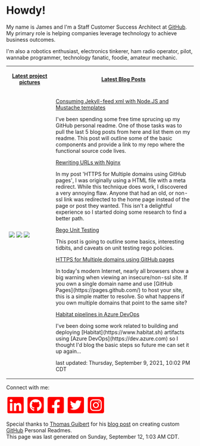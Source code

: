 # Howdy!

<p>My name is James and I'm a Staff Customer Success Architect at <a href="https://github.com">GitHub</a>. My primary role is helping companies leverage technology to achieve business outcomes.</p>
<p>I'm also a robotics enthusiast, electronics tinkerer, ham radio operator, pilot, wannabe programmer, technology fanatic, foodie, amateur mechanic.</p>

<table>
    <tr>
        <th width="25%">
            <p><a href="https://www.instagram.com/jamesmassardo/">Latest project pictures</a></p>
        </th>
        <th>
            <p><a href="https://dxrf.com/blog/">Latest Blog Posts</a></p>
        </th>
    </tr>
    <tr>
        <td>
            <p><img width="200" src="https:&#x2F;&#x2F;www.picuki.com&#x2F;hosted-by-instagram&#x2F;url&#x3D;https%3A%7C%7C%7C%7Cscontent-arn2-1.cdninstagram.com%7C%7Cv%7C%7Ct51.2885-15%7C%7Csh0.08%7C%7Ce35%7C%7Cs640x640%7C%7C241314764_533686707921091_7292836668730661513_n.jpg%3F_nc_ht%3Dscontent-arn2-1.cdninstagram.com%26_nc_cat%3D107%26_nc_ohc%3DrBoGQ-wKClcAX9oNaCb%26edm%3DAAWvnRQBAAAA%26ccb%3D7-4%26oh%3Da07838a5419b52932e019b9226456ae1%26oe%3D6144102B%26_nc_sid%3De7738c" /> <img width="200" src="https:&#x2F;&#x2F;www.picuki.com&#x2F;hosted-by-instagram&#x2F;url&#x3D;https%3A%7C%7C%7C%7Cscontent-arn2-1.cdninstagram.com%7C%7Cv%7C%7Ct51.2885-15%7C%7Csh0.08%7C%7Ce35%7C%7Cs640x640%7C%7C241672419_382808876634337_1582649098348424404_n.jpg%3F_nc_ht%3Dscontent-arn2-1.cdninstagram.com%26_nc_cat%3D101%26_nc_ohc%3DijaMlk5Es8gAX9UQG7S%26edm%3DAAWvnRQBAAAA%26ccb%3D7-4%26oh%3D7e183c1c229e22d76b56fb23448fbfd7%26oe%3D61445E9A%26_nc_sid%3De7738c" /> <img width="200" src="https:&#x2F;&#x2F;www.picuki.com&#x2F;hosted-by-instagram&#x2F;url&#x3D;https%3A%7C%7C%7C%7Cscontent-arn2-1.cdninstagram.com%7C%7Cv%7C%7Ct51.2885-15%7C%7Csh0.08%7C%7Ce35%7C%7Cs640x640%7C%7C241073256_383296846535629_4333132501924285436_n.jpg%3F_nc_ht%3Dscontent-arn2-1.cdninstagram.com%26_nc_cat%3D101%26_nc_ohc%3DoKamG5ArqpoAX_RZm-c%26edm%3DAAWvnRQBAAAA%26ccb%3D7-4%26oh%3D7fb0078f8ab8d9ebaf6ec0f64e30c8d0%26oe%3D61443AAD%26_nc_sid%3De7738c" /></p>
        </td>
        <td>
    
<p>
<a href="https://dxrf.com">Consuming Jekyll-feed xml with Node.JS and Mustache templates</a> 
</p>
<p>I&#39;ve been spending some free time sprucing up my GitHub personal readme. One of those tasks was to pull the last 5 blog posts from here and list them on my readme. This post will outline some of the basic components and provide a link to my repo where the functional source code lives.</p>

<p>
<a href="https://dxrf.com">Rewriting URLs with Nginx</a> 
</p>
<p>In my post &#39;HTTPS for Multiple domains using GitHub pages&#39;, I was originally using a HTML file with a meta redirect. While this technique does work, I discovered a very annoying flaw. Anyone that had an old, or non-ssl link was redirected to the home page instead of the page or post they wanted. This isn&#39;t a delightful experience so I started doing some research to find a better path.</p>

<p>
<a href="https://dxrf.com">Rego Unit Testing</a> 
</p>
<p>This post is going to outline some basics, interesting tidbits, and caveats on unit testing rego policies.</p>

<p>
<a href="https://dxrf.com">HTTPS for Multiple domains using GitHub pages</a> 
</p>
<p>In today&#39;s modern Internet, nearly all browsers show a big warning when viewing an insecure&#x2F;non-ssl site. If you own a single domain name and use [GitHub Pages](https:&#x2F;&#x2F;pages.github.com&#x2F;) to host your site, this is a simple matter to resolve. So what happens if you own multiple domains that point to the same site?</p>

<p>
<a href="https://dxrf.com">Habitat pipelines in Azure DevOps</a> 
</p>
<p>I&#39;ve been doing some work related to building and deploying [Habitat](https:&#x2F;&#x2F;www.habitat.sh) artifacts using [Azure DevOps](https:&#x2F;&#x2F;dev.azure.com) so I thought I&#39;d blog the basic steps so future me can set it up again...</p>

<p>last updated: Thursday, September 9, 2021, 10:02 PM CDT</p>
</td>
</tr>
</table>

<p> Connect with me: 

[![LinkedIn](assets/linkedin.svg)](https://www.linkedin.com/in/james-massardo/)
[![GitHub](assets/github.svg)](https://github.com/jmassardo)
[![Facebook](assets/facebook.svg)](https://www.facebook.com/james.massardo)
[![Twitter](assets/twitter.svg)](https://twitter.com/jamesmassardo)
[![Instagram](assets/instagram.svg)](https://www.instagram.com/jamesmassardo/)
</p>

<p>Special thanks to <a href='https://github.com/thmsgbrt'>Thomas Guibert</a> for his <a href="https://medium.com/swlh/how-to-create-a-self-updating-readme-md-for-your-github-profile-f8b05744ca91">blog post</a> on creating custom <a href="https://github.com">GitHub</a> Personal Readmes. <br/>
This page was last generated on Sunday, September 12, 1:03 AM CDT.</p>